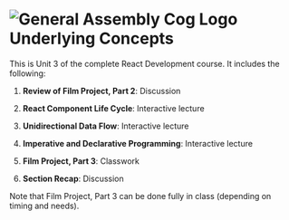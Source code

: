# ![General Assembly Cog Logo](https://ga-dash.s3.amazonaws.com/production/assets/logo-9f88ae6c9c3871690e33280fcf557f33.png)  Underlying Concepts

This is Unit 3 of the complete React Development course. It includes the following:

1) **Review of Film Project, Part 2**: Discussion

2) **React Component Life Cycle**: Interactive lecture

3) **Unidirectional Data Flow**: Interactive lecture

4) **Imperative and Declarative Programming**: Interactive lecture 

5) **Film Project, Part 3**: Classwork

6) **Section Recap**: Discussion

Note that Film Project, Part 3 can be done fully in class (depending on timing and needs).
